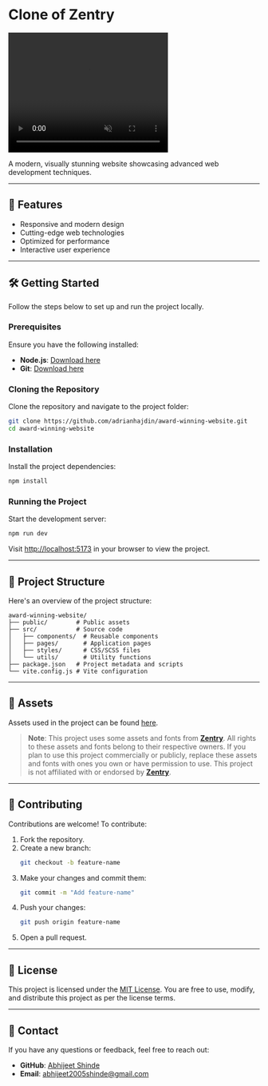 # Clone of Zentry

<video width="320" height="240" autoplay muted >
  <source src="public/videos/Demo.mp4" type="video/mp4">
  Your browser does not support the video tag.
</video>

A modern, visually stunning website showcasing advanced web development techniques.

---

## 🚀 Features

- Responsive and modern design
- Cutting-edge web technologies
- Optimized for performance
- Interactive user experience

---

## 🛠️ Getting Started

Follow the steps below to set up and run the project locally.

### Prerequisites

Ensure you have the following installed:

- **Node.js**: [Download here](https://nodejs.org/)
- **Git**: [Download here](https://git-scm.com/)

### Cloning the Repository

Clone the repository and navigate to the project folder:

```bash
git clone https://github.com/adrianhajdin/award-winning-website.git
cd award-winning-website
```

### Installation

Install the project dependencies:

```bash
npm install
```

### Running the Project

Start the development server:

```bash
npm run dev
```

Visit [http://localhost:5173](http://localhost:5173) in your browser to view the project.

---

## 📁 Project Structure

Here's an overview of the project structure:

```
award-winning-website/
├── public/        # Public assets
├── src/           # Source code
│   ├── components/  # Reusable components
│   ├── pages/       # Application pages
│   ├── styles/      # CSS/SCSS files
│   └── utils/       # Utility functions
├── package.json   # Project metadata and scripts
└── vite.config.js # Vite configuration
```

---

## 🔗 Assets

Assets used in the project can be found [here](https://drive.google.com/file/d/12hCVnanOAUmM1vzz2dTWZ_uEFGG8xDcT/view?usp=sharing).

> **Note**: This project uses some assets and fonts from **[Zentry](https://zentry.com/)**.
> All rights to these assets and fonts belong to their respective owners.
> If you plan to use this project commercially or publicly, replace these assets and fonts with ones you own or have permission to use.
> This project is not affiliated with or endorsed by **[Zentry](https://zentry.com/)**.

---

## 🤝 Contributing

Contributions are welcome! To contribute:

1. Fork the repository.
2. Create a new branch:
   ```bash
   git checkout -b feature-name
   ```
3. Make your changes and commit them:
   ```bash
   git commit -m "Add feature-name"
   ```
4. Push your changes:
   ```bash
   git push origin feature-name
   ```
5. Open a pull request.

---

## 📜 License

This project is licensed under the [MIT License](LICENSE). You are free to use, modify, and distribute this project as per the license terms.

---

## 📧 Contact

If you have any questions or feedback, feel free to reach out:

- **GitHub**: [Abhijeet Shinde](https://github.com/Hellnight2005)
- **Email**: abhijeet2005shinde@gmail.com
